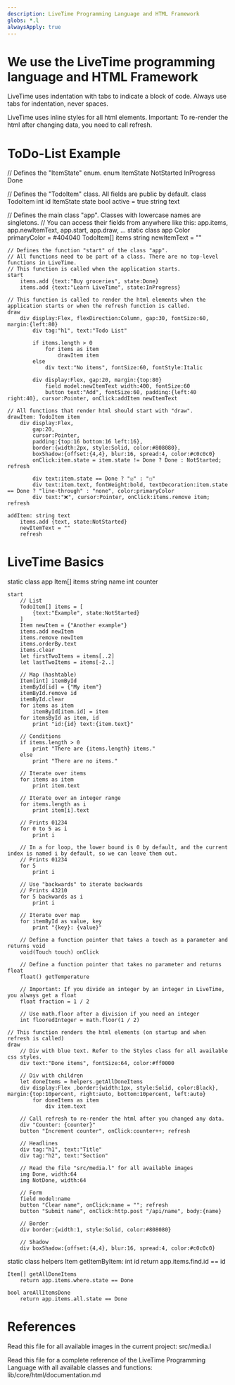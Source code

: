 ```yaml
---
description: LiveTime Programming Language and HTML Framework
globs: *.l
alwaysApply: true
---
```

# We use the LiveTime programming language and HTML Framework
LiveTime uses indentation with tabs to indicate a block of code. Always use tabs for indentation, never spaces. 

LiveTime uses inline styles for all html elements. Important: To re-render the html after changing data, you need to call refresh.

# ToDo-List Example
// Defines the "ItemState" enum.
enum ItemState
	NotStarted
	InProgress
	Done

// Defines the "TodoItem" class. All fields are public by default.
class TodoItem
	int id
	ItemState state
	bool active = true
	string text

// Defines the main class "app". Classes with lowercase names are singletons.
// You can access their fields from anywhere like this: app.items, app.newItemText, app.start, app.draw, ...
static class app
	Color primaryColor = #404040
	TodoItem[] items
	string newItemText = ""

	// Defines the function "start" of the class "app".
	// All functions need to be part of a class. There are no top-level functions in LiveTime.
	// This function is called when the application starts.
	start
		items.add {text:"Buy groceries", state:Done}
		items.add {text:"Learn LiveTime", state:InProgress}

	// This function is called to render the html elements when the application starts or when the refresh function is called.
	draw
		div display:Flex, flexDirection:Column, gap:30, fontSize:60, margin:{left:80}
			div tag:"h1", text:"Todo List"

			if items.length > 0
				for items as item
					drawItem item
			else
				div text:"No items", fontSize:60, fontStyle:Italic

			div display:Flex, gap:20, margin:{top:80}
				field model:newItemText width:400, fontSize:60
				button text:"Add", fontSize:60, padding:{left:40 right:40}, cursor:Pointer, onClick:addItem newItemText

	// All functions that render html should start with "draw".
	drawItem: TodoItem item
		div display:Flex, 
			gap:20,
			cursor:Pointer,
			padding:{top:16 bottom:16 left:16},
			border:{width:2px, style:Solid, color:#808080},
			boxShadow:{offset:{4,4}, blur:16, spread:4, color:#c0c0c0}
			onClick:item.state = item.state != Done ? Done : NotStarted; refresh

			div text:item.state == Done ? "☑" : "☐"
			div text:item.text, fontWeight:bold, textDecoration:item.state == Done ? "line-through" : "none", color:primaryColor
			div text:"❌", cursor:Pointer, onClick:items.remove item; refresh

	addItem: string text
		items.add {text, state:NotStarted}
		newItemText = ""
		refresh

# LiveTime Basics
static class app
	Item[] items
	string name
	int counter

	start
		// List
		TodoItem[] items = [
			{text:"Example", state:NotStarted}
		]
		Item newItem = {"Another example"}
		items.add newItem
		items.remove newItem
		items.orderBy.text
		items.clear
		let firstTwoItems = items[..2]
		let lastTwoItems = items[-2..]

		// Map (hashtable)
		Item[int] itemById
		itemById[id] = {"My item"}
		itemById.remove id
		itemById.clear
		for items as item
			itemById[item.id] = item
		for itemsById as item, id
			print "id:{id} text:{item.text}"

		// Conditions
		if items.length > 0
			print "There are {items.length} items."
		else
			print "There are no items."

		// Iterate over items
		for items as item
			print item.text

		// Iterate over an integer range
		for items.length as i
			print item[i].text

		// Prints 01234
		for 0 to 5 as i
			print i

		// In a for loop, the lower bound is 0 by default, and the current index is named i by default, so we can leave them out. 
		// Prints 01234
		for 5
			print i

		// Use "backwards" to iterate backwards
		// Prints 43210
		for 5 backwards as i
			print i

		// Iterate over map
		for itemById as value, key
			print "{key}: {value}"

		// Define a function pointer that takes a touch as a parameter and returns void
		void(Touch touch) onClick

		// Define a function pointer that takes no parameter and returns float
		float() getTemperature

		// Important: If you divide an integer by an integer in LiveTime, you always get a float
		float fraction = 1 / 2

		// Use math.floor after a division if you need an integer
		int flooredInteger = math.floor(1 / 2)
		
	// This function renders the html elements (on startup and when refresh is called)
	draw
		// Div with blue text. Refer to the Styles class for all available css styles.
		div text:"Done items", fontSize:64, color:#ff0000

		// Div with children
		let doneItems = helpers.getAllDoneItems
		div display:Flex ,border:{width:1px, style:Solid, color:Black}, margin:{top:10percent, right:auto, bottom:10percent, left:auto}
			for doneItems as item
				div item.text

		// Call refresh to re-render the html after you changed any data.
		div "Counter: {counter}"
		button "Increment counter", onClick:counter++; refresh
		
		// Headlines
		div tag:"h1", text:"Title"
		div tag:"h2", text:"Section"

		// Read the file "src/media.l" for all available images 
		img Done, width:64
		img NotDone, width:64

		// Form
		field model:name
		button "Clear name", onClick:name = ""; refresh
		button "Submit name", onClick:http.post "/api/name", body:{name}

		// Border
		div border:{width:1, style:Solid, color:#808080}

		// Shadow
		div boxShadow:{offset:{4,4}, blur:16, spread:4, color:#c0c0c0}

static class helpers
	Item getItemByItem: int id
		return app.items.find.id == id

	Item[] getAllDoneItems
		return app.items.where.state == Done

	bool areAllItemsDone
		return app.items.all.state == Done

# References
Read this file for all available images in the current project:
src/media.l

Read this file for a complete reference of the LiveTime Programming Language with all available classes and functions:
lib/core/html/documentation.md
